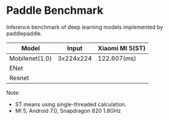 # Paddle Benchmark
Inference benchmark of deep learning models implemented by paddlepaddle.

| Model          | Input     | Xiaomi MI 5(ST) |
|--------------- | --------- | ----------- |
| Mobilenet(1.0) | 3x224x224 | 122.607(ms) |
| ENet           |           |             |
| Resnet         |           |             |

Note:
- ST means using single-threaded calculation.
- MI 5, Android 7.0, Snapdragon 820 1.8GHz
